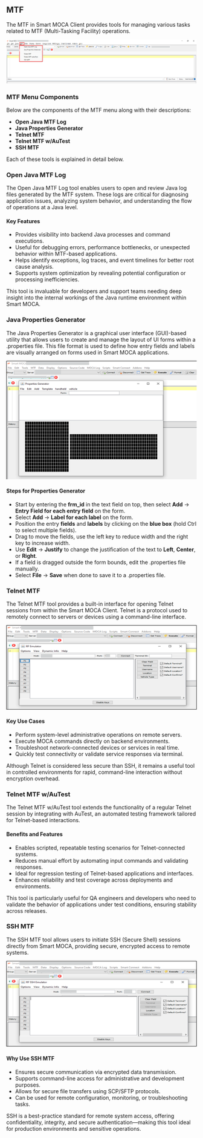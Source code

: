## MTF

The MTF in Smart MOCA Client provides tools for managing various tasks related to MTF (Multi-Tasking Facility) operations. 

![Wizard_1](./.attachments/mtf_1.png)

### MTF Menu Components

Below are the components of the MTF menu along with their descriptions:
- **Open Java MTF Log**
- **Java Properties Generator**
- **Telnet MTF**
- **Telnet MTF w/AuTest**
- **SSH MTF**

Each of these tools is explained in detail below.

### Open Java MTF Log

The Open Java MTF Log tool enables users to open and review Java log files generated by the MTF system. These logs are critical for diagnosing application issues, analyzing system behavior, and understanding the flow of operations at a Java level.

#### Key Features

- Provides visibility into backend Java processes and command executions.
- Useful for debugging errors, performance bottlenecks, or unexpected behavior within MTF-based applications.
- Helps identify exceptions, log traces, and event timelines for better root cause analysis.
- Supports system optimization by revealing potential configuration or processing inefficiencies.

This tool is invaluable for developers and support teams needing deep insight into the internal workings of the Java runtime environment within Smart MOCA.

### Java Properties Generator

The Java Properties Generator is a graphical user interface (GUI)-based utility that allows users to create and manage the layout of UI forms within a .properties file. This file format is used to define how entry fields and labels are visually arranged on forms used in Smart MOCA applications.

![Wizard_1](./.attachments/mtf_2.png)


#### Steps for Properties Generator

- Start by entering the **frm_id** in the text field on top, then select **Add** -> **Entry Field for each entry field** on the form.
- Select **Add** -> **Label for each label** on the form.
- Position the entry **fields** and **labels** by clicking on the **blue box** (hold Ctrl to select multiple fields).
- Drag to move the fields, use the left key to reduce width and the right key to increase width.
- Use **Edit** -> **Justify** to change the justification of the text to **Left**, **Center**, or **Right**.
- If a field is dragged outside the form bounds, edit the .properties file manually.
- Select **File** -> **Save** when done to save it to a .properties file.



### Telnet MTF

The Telnet MTF tool provides a built-in interface for opening Telnet sessions from within the Smart MOCA Client. Telnet is a protocol used to remotely connect to servers or devices using a command-line interface.

![Wizard_1](./.attachments/mtf_3.png)

#### Key Use Cases

- Perform system-level administrative operations on remote servers.
- Execute MOCA commands directly on backend environments.
- Troubleshoot network-connected devices or services in real time.
- Quickly test connectivity or validate service responses via terminal.

Although Telnet is considered less secure than SSH, it remains a useful tool in controlled environments for rapid, command-line interaction without encryption overhead.

### Telnet MTF w/AuTest

The Telnet MTF w/AuTest tool extends the functionality of a regular Telnet session by integrating with AuTest, an automated testing framework tailored for Telnet-based interactions.

#### Benefits and Features

- Enables scripted, repeatable testing scenarios for Telnet-connected systems.
- Reduces manual effort by automating input commands and validating responses.
- Ideal for regression testing of Telnet-based applications and interfaces.
- Enhances reliability and test coverage across deployments and environments.

This tool is particularly useful for QA engineers and developers who need to validate the behavior of applications under test conditions, ensuring stability across releases.

### SSH MTF

The SSH MTF tool allows users to initiate SSH (Secure Shell) sessions directly from Smart MOCA, providing secure, encrypted access to remote systems.

![Wizard_1](./.attachments/mtf_4.png)

#### Why Use SSH MTF

- Ensures secure communication via encrypted data transmission.
- Supports command-line access for administrative and development purposes.
- Allows for secure file transfers using SCP/SFTP protocols.
- Can be used for remote configuration, monitoring, or troubleshooting tasks.

SSH is a best-practice standard for remote system access, offering confidentiality, integrity, and secure authentication—making this tool ideal for production environments and sensitive operations.

